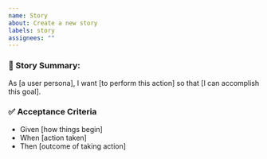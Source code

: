 ```yaml
---
name: Story
about: Create a new story
labels: story
assignees: ""
---
```


### 📕 Story Summary:

As [a user persona], I want [to perform this action] so that [I can accomplish this goal].

### ✅ Acceptance Criteria

- Given [how things begin]
- When [action taken]
- Then [outcome of taking action]